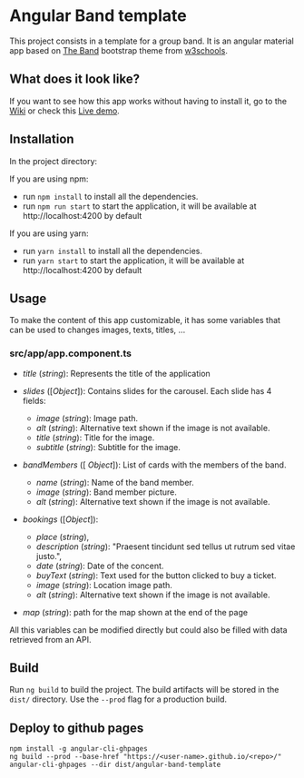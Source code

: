 # Angular Band template

This project consists in a template for a group band. It is an angular material app based on [The Band](https://www.w3schools.com/bootstrap/trybs_theme_band_full.htm) bootstrap theme from [w3schools](https://www.w3schools.com/).

## What does it look like?

If you want to see how this app works without having to install it, go to the [Wiki](https://github.com/juaamol/angular-band-template/wiki) or check this [Live demo](https://juaamol.github.io/angular-band-template/).

## Installation 

In the project directory:

If you are using npm:

* run `npm install` to install all the dependencies.
* run `npm run start` to start the application, it will be available at http://localhost:4200 by default

If you are using yarn:

* run `yarn install` to install all the dependencies.
* run `yarn start` to start the application, it will be available at http://localhost:4200 by default

## Usage

To make the content of this app customizable, it has some variables that can be used to changes images, texts, titles, ...

### src/app/app.component.ts

* *title* (_string_): Represents the title of the application

* *slides* ([_Object_]): Contains slides for the carousel. Each slide has 4 fields:
  * *image* (_string_): Image path.
  * *alt* (_string_): Alternative text shown if the image is not available.
  * *title* (_string_): Title for the image.
  * *subtitle* (_string_): Subtitle for the image.

* *bandMembers* ([ _Object_]): List of cards with the members of the band.
  * *name* (_string_): Name of the band member.
  * *image* (_string_): Band member picture.
  * *alt* (_string_): Alternative text shown if the image is not available.

* *bookings* ([_Object_]): 
  * *place* (_string_),
  * *description* (_string_): "Praesent tincidunt sed tellus ut rutrum sed vitae justo.",
  * *date* (_string_): Date of the concent.
  * *buyText* (_string_): Text used for the button clicked to buy a ticket.
  * *image* (_string_): Location image path.
  * *alt* (_string_): Alternative text shown if the image is not available.

* *map* (_string_): path for the map shown at the end of the page


All this variables can be modified directly but could also be filled with data retrieved from an API.

## Build

Run `ng build` to build the project. The build artifacts will be stored in the `dist/` directory. Use the `--prod` flag for a production build.


## Deploy to github pages

```
npm install -g angular-cli-ghpages
ng build --prod --base-href "https://<user-name>.github.io/<repo>/"
angular-cli-ghpages --dir dist/angular-band-template
```
